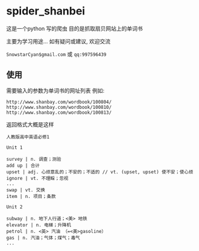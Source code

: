 # spider_shanbei

这是一个python 写的爬虫
目的是抓取扇贝网站上的单词书

主要为学习用途... 如有疑问或建议, 欢迎交流

`SnowstarCyan$gmail.com` 或 `qq:997596439`

## 使用

需要输入的参数为单词书的网址列表
例如:
```
http://www.shanbay.com/wordbook/100804/
http://www.shanbay.com/wordbook/100810/
http://www.shanbay.com/wordbook/100813/
```


返回格式大概是这样
```
人教版高中英语必修1

Unit 1

survey | n. 调查；测验
add up | 合计
upset | adj. 心烦意乱的；不安的；不适的 // vt. (upset, upset) 使不安；使心烦
ignore | vt. 不理睬；忽视
...
swap | vt. 交换
item | n. 项目；条款

Unit 2

subway | n. 地下人行道；<美> 地铁
elevator | n. 电梯；升降机
petrol | n. <英> 汽油 （=<美>gasoline）
gas | n. 汽油；气体；煤气；毒气
...

```
